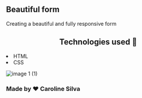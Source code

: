 <h2>Beautiful form</h2>
<p>Creating a beautiful and fully responsive form</p>

<h2 align="center" > Technologies used 🚀 </h2>
<li>HTML</li>
<li>CSS</li>

![image 1 (1)](https://user-images.githubusercontent.com/106625518/174394975-d8c85ae0-9a3a-4f44-8470-db1efce0f397.png)


<h3> Made by ❤️ Caroline Silva</h3>

